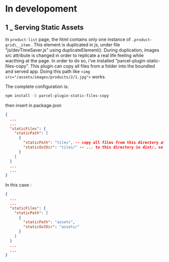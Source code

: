 # In developoment

## 1 \_ Serving Static Assets

In `product-list` page, the html contains only one instance of `.product-grid\__item` .
This element is duplicated in js, under file "js/devTimeSaver.js" using duplicateElement().
During duplication, images src attribute is changed in order to replicate a real life feeling while wacthing at the page.
In order to do so, i've installed "parcel-plugin-static-files-copy".
This plugin can copy all files from a folder into the boundled and served app.
Doing this path like `<img src="/assets/images/products/2/1.jpg">` works.

The complete configuration is:

```bash
npm install -D parcel-plugin-static-files-copy
```

then insert in package.json

```json
{
  ...
  ...
  "staticFiles": {
    "staticPath": [
      {
        "staticPath": "tiles", -- copy all files from this directory at the root from your project...
        "staticOutDir": "tiles/" -- ... to this directory in dist/, so it becomes dist/tiles/<files>
      }
    ]
  }
  ...
  ...
}
```

In this case :

```json
{
  ...
  ...
  "staticFiles": {
    "staticPath": [
      {
        "staticPath": "assets",
        "staticOutDir": "assets/"
      }
    ]
  }
  ...
  ...
}
```
